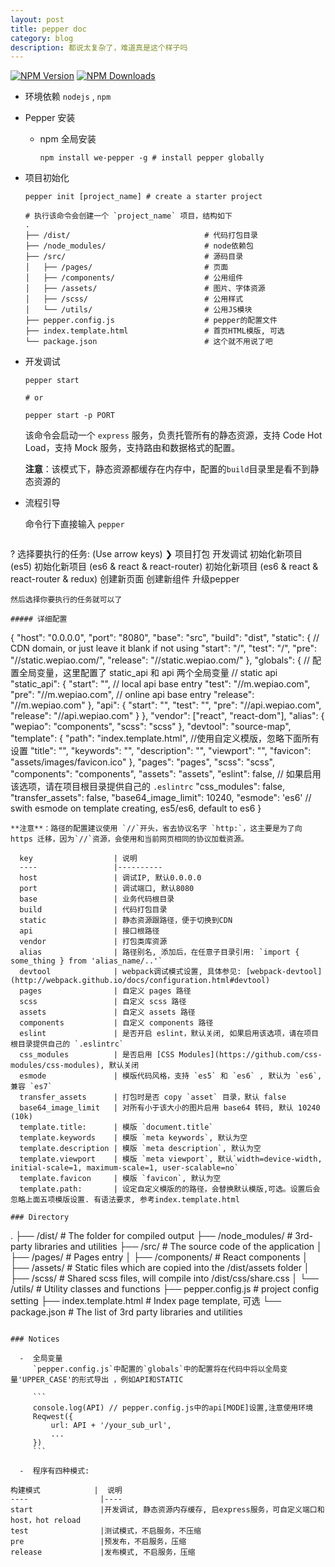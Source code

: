 ```yaml
---
layout: post
title: pepper doc
category: blog
description: 都说太复杂了，难道真是这个样子吗
---
```


[![NPM Version](http://img.shields.io/npm/v/we-pepper.svg?style=flat)](https://www.npmjs.org/package/we-pepper)
[![NPM Downloads](https://img.shields.io/npm/dm/we-pepper.svg?style=flat)](https://www.npmjs.org/package/we-pepper)

*  环境依赖
`nodejs` , `npm`

*  Pepper 安装  
   - npm 全局安装  

      ```
      npm install we-pepper -g # install pepper globally
      ```
*  项目初始化

    ```
    pepper init [project_name] # create a starter project

    # 执行该命令会创建一个 `project_name` 项目，结构如下
    .
    ├── /dist/                              # 代码打包目录
    ├── /node_modules/                      # node依赖包
    ├── /src/                               # 源码目录
    │   ├── /pages/                         # 页面
    │   ├── /components/                    # 公用组件
    │   ├── /assets/                        # 图片、字体资源
    │   ├── /scss/                          # 公用样式    
    │   └── /utils/                         # 公用JS模块
    ├── pepper.config.js                    # pepper的配置文件
    ├── index.template.html                 # 首页HTML模版, 可选
    └── package.json                        # 这个就不用说了吧
    ```

*  开发调试

   ```
   pepper start
   
   # or

   pepper start -p PORT

   ```
   该命令会启动一个 `express` 服务，负责托管所有的静态资源，支持 Code Hot Load，支持 Mock 服务，支持路由和数据格式的配置。
  
   **注意**：该模式下，静态资源都缓存在内存中，配置的`build`目录里是看不到静态资源的

    
*  流程引导  
   
   命令行下直接输入 `pepper`

   ```
  ? 选择要执行的任务:  (Use arrow keys)
  ❯ 项目打包
    开发调试
    初始化新项目 (es5)
    初始化新项目 (es6 & react & react-router)
    初始化新项目 (es6 & react & react-router & redux)
    创建新页面
    创建新组件
    升级pepper

   ```
   然后选择你要执行的任务就可以了

##### 详细配置  

```
{
    "host": "0.0.0.0",
    "port": "8080",
    "base": "src",
    "build": "dist",
    "static": { // CDN domain, or just leave it blank if not using
        "start": "/",
        "test": "/",
        "pre": "//static.wepiao.com/",
        "release": "//static.wepiao.com/"
    },
    "globals": {  // 配置全局变量，这里配置了 static_api 和 api 两个全局变量
        // static api
        "static_api": {
            "start": "", // local api base entry
            "test": "//m.wepiao.com",
            "pre": "//m.wepiao.com", // online api base entry
            "release": "//m.wepiao.com"
        },
        "api": {
          "start": "",
          "test": "",
          "pre": "//api.wepiao.com",
          "release": "//api.wepiao.com"
      }
    },
    "vendor": ["react", "react-dom"],
    "alias": {
        "wepiao": "components",
        "scss": "scss"
    },
    "devtool": "source-map",
    "template": {
        "path": "index.template.html", //使用自定义模版，忽略下面所有设置
        "title": "",
        "keywords": "",
        "description": "",
        "viewport": "",
        "favicon": "assets/images/favicon.ico"
    },
    "pages": "pages",
    "scss": "scss",
    "components": "components",
    "assets": "assets",
    "eslint": false, // 如果启用该选项，请在项目根目录提供自己的 `.eslintrc`
    "css_modules": false,
    "transfer_assets": false,
    "base64_image_limit": 10240,
    "esmode": 'es6' // swith esmode on template creating, es5/es6, default to es6
}
```
**注意**：路径的配置建议使用 `//`开头，省去协议名字 `http:`，这主要是为了向 https 迁移，因为`//`资源，会使用和当前网页相同的协议加载资源。

  key                  | 说明                                                                                                       
  ----                 |----------
  host                 | 调试IP, 默认0.0.0.0                                                                                        
  port                 | 调试端口, 默认8080                                                                                         
  base                 | 业务代码根目录                                                                                             
  build                | 代码打包目录                                                                                               
  static               | 静态资源跟路径，便于切换到CDN                                                                              
  api                  | 接口根路径                                                                                                 
  vendor               | 打包类库资源                                                                                               
  alias                | 路径别名, 添加后，在任意子目录引用: `import { some_thing } from 'alias_name/..'`                           
  devtool              | webpack调试模式设置, 具体参见: [webpack-devtool](http://webpack.github.io/docs/configuration.html#devtool) 
  pages                | 自定义 pages 路径                                                                                          
  scss                 | 自定义 scss 路径                                                                                           
  assets               | 自定义 assets 路径                                                                                         
  components           | 自定义 components 路径                                                                                     
  eslint               | 是否开启 eslint，默认关闭, 如果启用该选项，请在项目根目录提供自己的 `.eslintrc`                            
  css_modules          | 是否启用 [CSS Modules](https://github.com/css-modules/css-modules), 默认关闭                               
  esmode               | 模版代码风格，支持 `es5` 和 `es6` , 默认为 `es6`, 兼容 `es7`                                               
  transfer_assets      | 打包时是否 copy `asset` 目录，默认 false                                                                   
  base64_image_limit   | 对所有小于该大小的图片启用 base64 转码, 默认 10240 (10k)                                                   
  template.title:      | 模版 `document.title`                                                                                      
  template.keywords    | 模版 `meta keywords`, 默认为空                                                                             
  template.description | 模版 `meta description`, 默认为空                                                                          
  template.viewport    | 模版 `meta viewport`, 默认`width=device-width, initial-scale=1, maximum-scale=1, user-scalable=no`         
  template.favicon     | 模版 `favicon`, 默认为空                                                                                   
  template.path:       | 设定自定义模版的的路径，会替换默认模版,可选。设置后会忽略上面五项模版设置. 有语法要求, 参考index.template.html 

### Directory

```
.
├── /dist/                              # The folder for compiled output
├── /node_modules/                      # 3rd-party libraries and utilities
├── /src/                               # The source code of the application
│   ├── /pages/                         # Pages entry
│   ├── /components/                    # React components
│   ├── /assets/                        # Static files which are copied into the /dist/assets folder
│   ├── /scss/                          # Shared scss files, will compile into /dist/css/share.css
│   └── /utils/                         # Utility classes and functions
├── pepper.config.js                    # project config setting
├── index.template.html                 # Index page template, 可选
└── package.json                        # The list of 3rd party libraries and utilities
```

### Notices

  -  全局变量  
     `pepper.config.js`中配置的`globals`中的配置将在代码中将以全局变量'UPPER_CASE'的形式导出 ，例如API和STATIC
     
     ```
     console.log(API) // pepper.config.js中的api[MODE]设置,注意使用环境
     Reqwest({
         url: API + '/your_sub_url',
         ...
     })
     ```

  -  程序有四种模式:
    
构建模式            |  说明
----                |----
start               |开发调试, 静态资源内存缓存, 启express服务，可自定义端口和host，hot reload
test                |测试模式，不启服务，不压缩 
pre                 |预发布，不启服务，压缩
release             |发布模式, 不启服务，压缩
    
